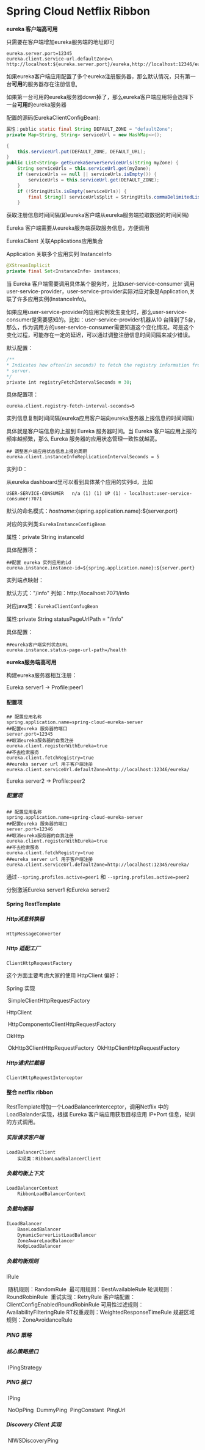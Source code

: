 # Spring Cloud Netflix Ribbon

**eureka 客户端高可用**

只需要在客户端增加eureka服务端的地址即可

```properties
eureka.server.port=12345
eureka.client.service-url.defaultZone=\
http://localhost:${eureka.server.port}/eureka,http://localhost:12346/eureka
```

如果eureka客户端应用配置了多个eureka注册服务器，那么默认情况，只有第一台**可用**的服务器存在注册信息,

如果第一台可用的eureka服务器down掉了，那么eureka客户端应用将会选择下一台**可用**的eureka服务器

配置的源码(EurekaClientConfigBean):

```java
属性：public static final String DEFAULT_ZONE = "defaultZone";
private Map<String, String> serviceUrl = new HashMap<>();

{
    this.serviceUrl.put(DEFAULT_ZONE, DEFAULT_URL);
}
public List<String> getEurekaServerServiceUrls(String myZone) {
    String serviceUrls = this.serviceUrl.get(myZone);
    if (serviceUrls == null || serviceUrls.isEmpty()) {
        serviceUrls = this.serviceUrl.get(DEFAULT_ZONE);
    }
    if (!StringUtils.isEmpty(serviceUrls)) {
        final String[] serviceUrlsSplit = StringUtils.commaDelimitedListToStringArray(serviceUrls);//通过','分割为多个地址
    }
```

获取注册信息时间间隔(即eureka客户端从eureka服务端拉取数据的时间间隔)

Eureka 客户端需要从eureka服务端获取服务信息，方便调用

EurekaClient 关联Applications应用集合

Application 关联多个应用实列 InstanceInfo

```java
@XStreamImplicit
private final Set<InstanceInfo> instances;
```

当 Eureka 客户端需要调用具体某个服务时，比如user-service-consumer 调用user-service-provider，user-service-provider实际对应对象是Application,关联了许多应用实例(InstanceInfo)。

如果应用user-service-provider的应用实例发生变化时，那么user-service-consumer是需要感知的。比如：user-service-provider机器从10 台降到了5台，那么，作为调用方的user-service-consumer需要知道这个变化情况。可是这个变化过程，可能存在一定的延迟，可以通过调整注册信息时间间隔来减少错误。

默认配置：

```pro
/**
* Indicates how often(in seconds) to fetch the registry information from the eureka
* server.
*/
private int registryFetchIntervalSeconds = 30;
```

具体配置项：

```properties
eureka.client.registry-fetch-interval-seconds=5
```

实列信息复制时间间隔(eureka应用客户端向eureka服务器上报信息的时间间隔)

具体就是客户端信息的上报到 Eureka 服务器时间。当 Eureka 客户端应用上报的频率越频繁，那么 Eureka 服务器的应用状态管理一致性就越高。

```properties
## 调整客户端应用状态信息上报的周期
eureka.client.instanceInfoReplicationIntervalSeconds = 5
```

实列ID：

从eureka dashboard里可以看到具体某个应用的实列id，比如

```properties
USER-SERVICE-CONSUMER	n/a (1)	(1)	UP (1) - localhost:user-service-consumer:7071
```

默认的命名模式：${hostname}:${spring.application.name}:${server.port}

对应的实列类:`EurekaInstanceConfigBean`

属性：private String instanceId

具体配置项：

```properties
##配置 eureka 实列应用的id
eureka.instance.instance-id=${spring.application.name}:${server.port}
```

实列端点映射：

默认方式："/info" 列如：http://localhost:7071/info 

对应java类：`EurekaClientConfugBean`

属性:private String statusPageUrlPath = "/info"

具体配置：

```properties
##eureka客户端实列状态URL
eureka.instance.status-page-url-path=/health
```

**eureka服务端高可用**

构建eureka服务器相互注册：

Eureka server1 -> Profile:peer1

#### 配置项

```properties
## 配置应用名称
spring.application.name=spring-cloud-eureka-server
##配置eureka 服务器的端口
server.port=12345
##取消eureka服务器的自我注册
eureka.client.registerWithEureka=true
##不去检索服务
eureka.client.fetchRegistry=true
##eureka server url 用于客户端注册
eureka.client.serviceUrl.defaultZone=http://localhost:12346/eureka/
```



Eureka server2 -> Profile:peer2

##### 配置项

```properties
## 配置应用名称
spring.application.name=spring-cloud-eureka-server
##配置eureka 服务器的端口
server.port=12346
##取消eureka服务器的自我注册
eureka.client.registerWithEureka=true
##不去检索服务
eureka.client.fetchRegistry=true
##eureka server url 用于客户端注册
eureka.client.serviceUrl.defaultZone=http://localhost:12345/eureka/
```



通过`--spring.profiles.active=peer1` 和 `--spring.profiles.active=peer2`

分别激活Eureka server1 和Eureka server2

#### Spring RestTemplate

##### Http消息转换器

`HttpMessageConverter`



##### Http 适配工厂

`ClientHttpRequestFactory`

这个方面主要考虑大家的使用 HttpClient 偏好：


Spring 实现


​	SimpleClientHttpRequestFactory


HttpClient


​	HttpComponentsClientHttpRequestFactory


OkHttp

​	OkHttp3ClientHttpRequestFactory
​	OkHttpClientHttpRequestFactory



##### Http请求拦截器

`ClientHttpRequestInterceptor`



#### 整合 netflix ribbon

RestTemplate增加一个LoadBalancerInterceptor，调用Netflix 中的LoadBalander实现，根据 Eureka 客户端应用获取目标应用 IP+Port 信息，轮训的方式调用。

##### 实际请求客户端

```
LoadBalancerClient
	实现类：RibbonLoadBalancerClient
```

##### 负载均衡上下文

```java
LoadBalancerContext
	RibbonLoadBalancerContext
```

##### 负载均衡器

```java
ILoadBalancer
	BaseLoadBalancer
	DynamicServerListLoadBalancer
	ZoneAwareLoadBalancer
	NoOpLoadBalancer
```

##### 负载均衡规则

IRule

​	随机规则：RandomRule
​	最可用规则：BestAvailableRule
​	轮训规则：RoundRobinRule
​	重试实现：RetryRule
​	客户端配置：ClientConfigEnabledRoundRobinRule
​	可用性过滤规则：AvailabilityFilteringRule
​	RT权重规则：WeightedResponseTimeRule
​	规避区域规则：ZoneAvoidanceRule



##### PING 策略

##### 核心策略接口


​	IPingStrategy



##### PING 接口


​	IPing

​	NoOpPing
​	DummyPing
​	PingConstant
​	PingUrl

##### Discovery Client 实现


​	NIWSDiscoveryPing